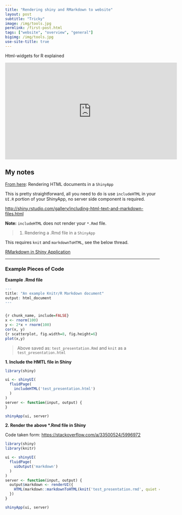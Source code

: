 ```yaml
---
title: "Rendering shiny and RMarkdown to website"
layout: post
subtitle: "Tricky"
image: /img/tools.jpg
permlink: /first-post.html
tags: ["website", "overview", "general"]
bigimg: /img/tools.jpg
use-site-title: true
---
```


Html-widgets for R explained

<iframe width="560" height="315" src="https://www.youtube.com/embed/dV4gtARPvu8" frameborder="0" allow="accelerometer; autoplay; encrypted-media; gyroscope; picture-in-picture" allowfullscreen></iframe>

## My notes

[From here](https://stackoverflow.com/questions/56157839/rendering-html-outputs-from-r-markdown-in-shiny-app): Rendering HTML documents in a `ShinyApp`

This is pretty straightforward, all you need to do is use `includeHTML` in your `UI.R` portion of your ShinyApp, no server side component is required.

http://shiny.rstudio.com/gallery/including-html-text-and-markdown-files.html

**Note:** `includeHTML` does not render your `*.Rmd` file.

> 1. Rendering a .Rmd file in a `ShinyApp`

This requires `knit` and `markdownToHTML`, see the below thread.

[RMarkdown in Shiny Application](https://stackoverflow.com/questions/33499651/rmarkdown-in-shiny-application)

------

### Example Pieces of Code

**Example .Rmd file**

```r
---
title: "An example Knitr/R Markdown document"
output: html_document
---


{r chunk_name, include=FALSE}
x <- rnorm(100)
y <- 2*x + rnorm(100)
cor(x, y)
{r scatterplot, fig.width=8, fig.height=6}
plot(x,y)
```

> Above saved as: `test_presentation.Rmd` and `knit` as a `test_presentation.html`

**1. Include the HMTL file in Shiny**

```r
library(shiny)

ui <- shinyUI(
  fluidPage(
    includeHTML('test_presentation.html')
  )
)
server <- function(input, output) {
}

shinyApp(ui, server)
```

**2. Render the above \*.Rmd file in Shiny**

Code taken form: https://stackoverflow.com/a/33500524/5996972

```r
library(shiny)
library(knitr)

ui <- shinyUI(
  fluidPage(
    uiOutput('markdown')
  )
)
server <- function(input, output) {
  output$markdown <- renderUI({
    HTML(markdown::markdownToHTML(knit('test_presentation.rmd', quiet = TRUE)))
  })
}

shinyApp(ui, server)
```